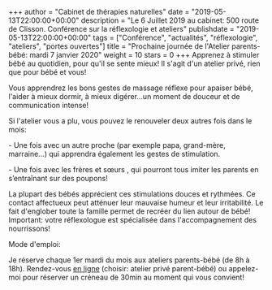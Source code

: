 +++
author = "Cabinet de thérapies naturelles"
date = "2019-05-13T22:00:00+00:00"
description = "Le 6 Juillet 2019 au cabinet: 500 route de Clisson. Conférence sur la réflexologie et ateliers"
publishdate = "2019-05-13T22:00:00+00:00"
tags = ["Conférence", "actualités", "réflexologie", "ateliers", "portes ouvertes"]
title = "Prochaine journée de l'Atelier parents-bébé: mardi 7 janvier 2020"
weight = 10
stars = 0
+++
Apprenez à stimuler bébé au quotidien, pour qu'il se sente mieux! Il s'agit d'un atelier privé, rien que pour bébé et vous!

Vous apprendrez les bons gestes de massage réflexe pour apaiser bébé, l'aider à mieux dormir, à mieux digérer...un moment de douceur et de communication intense!

Si l'atelier vous a plu, vous pouvez le renouveler deux autres fois dans le mois:

\- Une fois avec un autre proche (par exemple papa, grand-mère, marraine...) qui apprendra également les gestes de stimulation.

\- Une fois avec les frères et sœurs , qui pourront tous imiter les parents en s’entraînant sur des poupons!

La plupart des bébés apprécient ces stimulations douces et rythmées. Ce contact affectueux peut atténuer leur mauvaise humeur et leur irritabilité. Le fait d'englober toute la famille permet de recréer du lien autour de bébé! Important: votre réflexologue est spécialisée dans l'accompagnement des nourrissons!

Mode d'emploi:

Je réserve chaque 1er mardi du mois aux ateliers parents-bébé (de 8h à 18h). Rendez-vous [en ligne](https://thenat.setmore.com/services) (choisir: atelier privé parent-bébé) ou appelez-moi pour réserver un créneau de 30min au moment qui vous convient!
